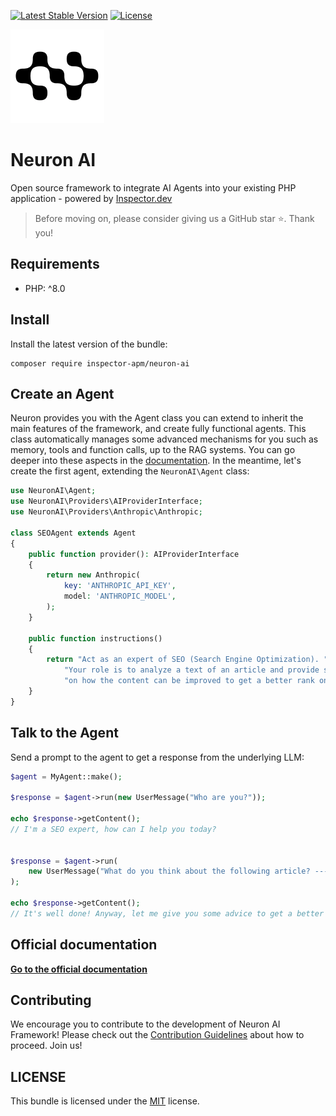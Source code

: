 [![Latest Stable Version](https://poser.pugx.org/inspector-apm/neuron-ai/v/stable)](https://packagist.org/packages/inspector-apm/neuron-ai)
[![License](https://poser.pugx.org/inspector-apm/neuron-ai/license)](//packagist.org/packages/inspector-apm/neuron-ai)

![](./docs/img/logo-black-mini.png)

# Neuron AI

Open source framework to integrate AI Agents into your existing PHP application - powered by [Inspector.dev](https://inspector.dev)

> Before moving on, please consider giving us a GitHub star ⭐️. Thank you!

## Requirements

- PHP: ^8.0

## Install

Install the latest version of the bundle:

```
composer require inspector-apm/neuron-ai
```

## Create an Agent

Neuron provides you with the Agent class you can extend to inherit the main features of the framework,
and create fully functional agents. This class automatically manages some advanced mechanisms for you such as memory,
tools and function calls, up to the RAG systems. You can go deeper into these aspects in the [documentation](https://docs.neuron-ai.dev).
In the meantime, let's create the first agent, extending the `NeuronAI\Agent` class:

```php
use NeuronAI\Agent;
use NeuronAI\Providers\AIProviderInterface;
use NeuronAI\Providers\Anthropic\Anthropic;

class SEOAgent extends Agent
{
    public function provider(): AIProviderInterface
    {
        return new Anthropic(
            key: 'ANTHROPIC_API_KEY',
            model: 'ANTHROPIC_MODEL',
        );
    }

    public function instructions()
    {
        return "Act as an expert of SEO (Search Engine Optimization). ".
            "Your role is to analyze a text of an article and provide suggestions ".
            "on how the content can be improved to get a better rank on Google search.";
    }
}
```


## Talk to the Agent

Send a prompt to the agent to get a response from the underlying LLM:

```php
$agent = MyAgent::make();

$response = $agent->run(new UserMessage("Who are you?"));

echo $response->getContent();
// I'm a SEO expert, how can I help you today?


$response = $agent->run(
    new UserMessage("What do you think about the following article? --- ".file_get_contents('./README.md'))
);

echo $response->getContent();
// It's well done! Anyway, let me give you some advice to get a better rank on Google...
```

## Official documentation

**[Go to the official documentation](https://neuron.inspector.dev/)**

## Contributing

We encourage you to contribute to the development of Neuron AI Framework!
Please check out the [Contribution Guidelines](CONTRIBUTING.md) about how to proceed. Join us!

## LICENSE

This bundle is licensed under the [MIT](LICENSE) license.

